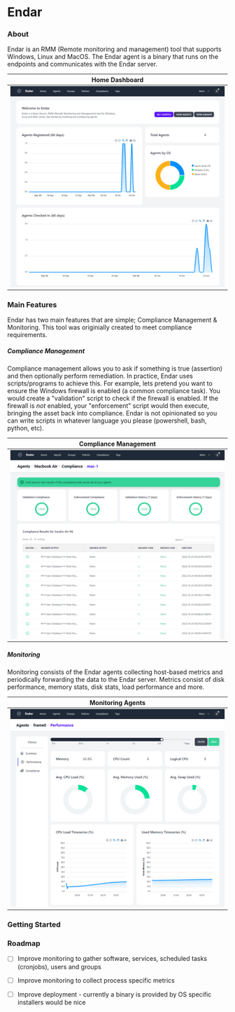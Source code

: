 # Endar

### About
Endar is an RMM (Remote monitoring and management) tool that supports Windows, Linux and MacOS. The Endar agent is a binary that runs on the endpoints and communicates with the Endar server.

Home Dashboard          |
:-------------------------:|
![](img/endar_dash.PNG)  |

### Main Features
Endar has two main features that are simple; Compliance Management & Monitoring. This tool was originially created to meet compliance requirements.

##### Compliance Management
Compliance management allows you to ask if something is true (assertion) and then optionally perform remediation. In practice, Endar uses scripts/programs to achieve this. For example, lets pretend you want to ensure the Windows firewall is enabled (a common compliance task). You would create a "validation" script to check if the firewall is enabled. If the firewall is _not_ enabled, your "enforcement" script would then execute, bringing the asset back into compliance. Endar is not opinionated so you can write scripts in whatever language you please (powershell, bash, python, etc).

Compliance Management          |  
:-------------------------:|
![](img/endar_comp.PNG)  |

##### Monitoring
Monitoring consists of the Endar agents collecting host-based metrics and periodically forwarding the data to the Endar server. Metrics consist of disk performance, memory stats, disk stats, load performance and more.

Monitoring Agents          |  
:-------------------------:|
![](img/endar_perf.PNG)  |

### Getting Started

### Roadmap
- [ ] Improve monitoring to gather software, services, scheduled tasks (cronjobs), users and groups
- [ ] Improve monitoring to collect process specific metrics
- [ ] Improve deployment - currently a binary is provided by OS specific installers would be nice

